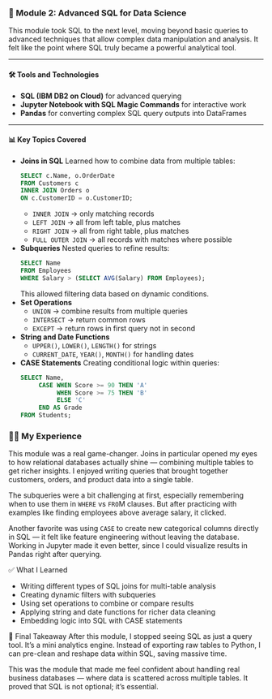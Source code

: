 ### 🔹 Module 2: Advanced SQL for Data Science

This module took SQL to the next level, moving beyond basic queries to advanced techniques that allow complex data manipulation and analysis. It felt like the point where SQL truly became a powerful analytical tool.

---

#### 🛠️ Tools and Technologies
- **SQL (IBM DB2 on Cloud)** for advanced querying  
- **Jupyter Notebook with SQL Magic Commands** for interactive work  
- **Pandas** for converting complex SQL query outputs into DataFrames  

---

#### 📊 Key Topics Covered

- **Joins in SQL**
  Learned how to combine data from multiple tables:
  ```sql
  SELECT c.Name, o.OrderDate
  FROM Customers c
  INNER JOIN Orders o
  ON c.CustomerID = o.CustomerID;
  ```
  - `INNER JOIN` → only matching records
  - `LEFT JOIN` → all from left table, plus matches
  - `RIGHT JOIN` → all from right table, plus matches
  - `FULL OUTER JOIN` → all records with matches where possible
- **Subqueries**
  Nested queries to refine results:
  ```sql
  SELECT Name
  FROM Employees
  WHERE Salary > (SELECT AVG(Salary) FROM Employees);
  ```
  This allowed filtering data based on dynamic conditions.
- **Set Operations**
  - `UNION` → combine results from multiple queries
  - `INTERSECT` → return common rows
  - `EXCEPT` → return rows in first query not in second
- **String and Date Functions**
  - `UPPER()`, `LOWER()`, `LENGTH()` for strings
  - `CURRENT_DATE`, `YEAR()`, `MONTH()` for handling dates
- **CASE Statements**
  Creating conditional logic within queries:
  ```sql
  SELECT Name,
       CASE WHEN Score >= 90 THEN 'A'
            WHEN Score >= 75 THEN 'B'
            ELSE 'C'
       END AS Grade
  FROM Students;
  ```

### 🧑‍💻 My Experience
This module was a real game-changer. Joins in particular opened my eyes to how relational databases actually shine — combining multiple tables to get richer insights. I enjoyed writing queries that brought together customers, orders, and product data into a single table.

The subqueries were a bit challenging at first, especially remembering when to use them in `WHERE` vs `FRO`M clauses. But after practicing with examples like finding employees above average salary, it clicked.

Another favorite was using `CASE` to create new categorical columns directly in SQL — it felt like feature engineering without leaving the database. Working in Jupyter made it even better, since I could visualize results in Pandas right after querying.

✅ What I Learned
- Writing different types of SQL joins for multi-table analysis
- Creating dynamic filters with subqueries
- Using set operations to combine or compare results
- Applying string and date functions for richer data cleaning
- Embedding logic into SQL with CASE statements

🎯 Final Takeaway
After this module, I stopped seeing SQL as just a query tool. It’s a mini analytics engine. Instead of exporting raw tables to Python, I can pre-clean and reshape data within SQL, saving massive time.

This was the module that made me feel confident about handling real business databases — where data is scattered across multiple tables. It proved that SQL is not optional; it’s essential.
